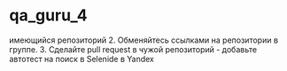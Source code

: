 # qa_guru_4
имеющийся репозиторий
2. Обменяйтесь ссылками на репозитории в группе. 
3. Сделайте pull request в чужой репозиторий - добавьте автотест на поиск в Selenide в Yandex
